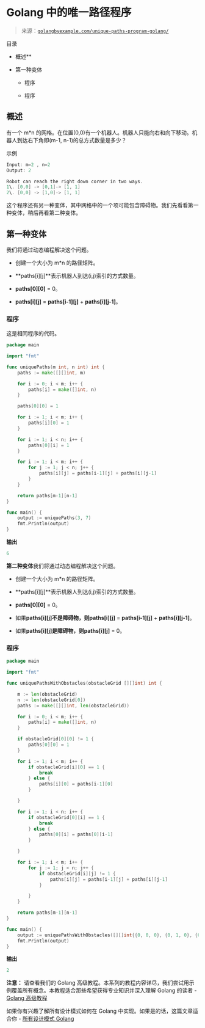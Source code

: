 <!--yml

分类：未分类

日期：2024-10-13 06:48:09

-->

# Golang 中的唯一路径程序

> 来源：[`golangbyexample.com/unique-paths-program-golang/`](https://golangbyexample.com/unique-paths-program-golang/)

目录

+   概述**

+   第一种变体

    +   程序

    +   程序

## **概述**

有一个 m*n 的网格。在位置(0,0)有一个机器人。机器人只能向右和向下移动。机器人到达右下角即(m-1, n-1)的总方式数量是多少？

示例

```go
Input: m=2 , n=2
Output: 2

Robot can reach the right down corner in two ways. 
1\. [0,0] -> [0,1]-> [1, 1]
2\. [0,0] -> [1,0]-> [1, 1]
```

这个程序还有另一种变体，其中网格中的一个项可能包含障碍物。我们先看看第一种变体，稍后再看第二种变体。

## **第一种变体**

我们将通过动态编程解决这个问题。

+   创建一个大小为 m*n 的路径矩阵。

+   **paths[i][j]**表示机器人到达(i,j)索引的方式数量。

+   **paths[0][0]** = 0。

+   **paths[i][j]** = **paths[i-1][j]** + **paths[i][j-1]**。

### **程序**

这是相同程序的代码。

```go
package main

import "fmt"

func uniquePaths(m int, n int) int {
	paths := make([][]int, m)

	for i := 0; i < m; i++ {
		paths[i] = make([]int, n)
	}

	paths[0][0] = 1

	for i := 1; i < m; i++ {
		paths[i][0] = 1
	}

	for i := 1; i < n; i++ {
		paths[0][i] = 1
	}

	for i := 1; i < m; i++ {
		for j := 1; j < n; j++ {
			paths[i][j] = paths[i-1][j] + paths[i][j-1]
		}
	}

	return paths[m-1][n-1]
}

func main() {
	output := uniquePaths(3, 7)
	fmt.Println(output)
}
```

**输出**

```go
6
```

**第二种变体**我们将通过动态编程解决这个问题。

+   创建一个大小为 m*n 的路径矩阵。

+   **paths[i][j]**表示机器人到达(i,j)索引的方式数量。

+   **paths[0][0]** = 0。

+   如果**paths[i][j]**不是障碍物，则**paths[i][j]** = **paths[i-1][j]** + **paths[i][j-1]**。

+   如果**paths[i][j]**是障碍物，则**paths[i][j]** = 0。

### **程序**

```go
package main

import "fmt"

func uniquePathsWithObstacles(obstacleGrid [][]int) int {

	m := len(obstacleGrid)
	n := len(obstacleGrid[0])
	paths := make([][]int, len(obstacleGrid))

	for i := 0; i < m; i++ {
		paths[i] = make([]int, n)
	}

	if obstacleGrid[0][0] != 1 {
		paths[0][0] = 1
	}

	for i := 1; i < m; i++ {
		if obstacleGrid[i][0] == 1 {
			break
		} else {
			paths[i][0] = paths[i-1][0]
		}

	}

	for i := 1; i < n; i++ {
		if obstacleGrid[0][i] == 1 {
			break
		} else {
			paths[0][i] = paths[0][i-1]
		}

	}

	for i := 1; i < m; i++ {
		for j := 1; j < n; j++ {
			if obstacleGrid[i][j] != 1 {
				paths[i][j] = paths[i-1][j] + paths[i][j-1]
			}

		}
	}

	return paths[m-1][n-1]
}

func main() {
	output := uniquePathsWithObstacles([][]int{{0, 0, 0}, {0, 1, 0}, {0, 0, 0}})
	fmt.Println(output)
}
```

**输出**

```go
2
```

**注意：** 请查看我们的 Golang 高级教程。本系列的教程内容详尽，我们尝试用示例覆盖所有概念。本教程适合那些希望获得专业知识并深入理解 Golang 的读者 - [Golang 高级教程](https://golangbyexample.com/golang-comprehensive-tutorial/)

如果你有兴趣了解所有设计模式如何在 Golang 中实现。如果是的话，这篇文章适合你 - [所有设计模式 Golang](https://golangbyexample.com/all-design-patterns-golang/)


